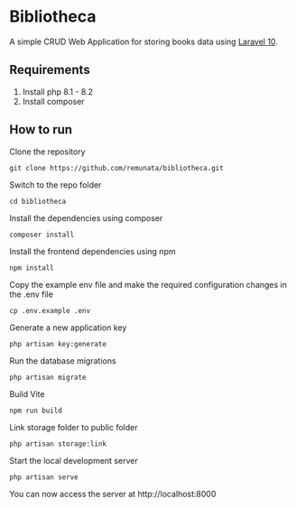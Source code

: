 # Bibliotheca

A simple CRUD Web Application for storing books data using [Laravel 10](https://laravel.com/docs/10.x).

## Requirements

1. Install php 8.1 - 8.2
2. Install composer

## How to run

Clone the repository

    git clone https://github.com/remunata/bibliotheca.git

Switch to the repo folder

    cd bibliotheca

Install the dependencies using composer

    composer install

Install the frontend dependencies using npm

    npm install

Copy the example env file and make the required configuration changes in the .env file

    cp .env.example .env

Generate a new application key

    php artisan key:generate

Run the database migrations

    php artisan migrate

Build Vite

    npm run build

Link storage folder to public folder

    php artisan storage:link

Start the local development server

    php artisan serve

You can now access the server at http://localhost:8000
